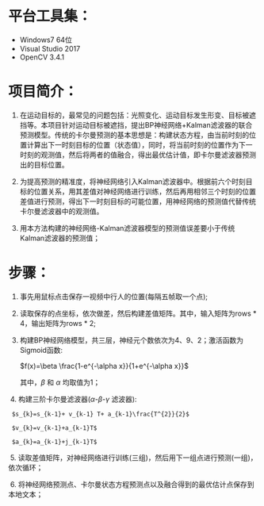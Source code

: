 # 平台工具集：
- Windows7 64位
- Visual Studio 2017
- OpenCV 3.4.1

# 项目简介：
1. 在运动目标的，最常见的问题包括：光照变化、运动目标发生形变、目标被遮挡等。本项目针对运动目标被遮挡，提出BP神经网络+Kalman滤波器的联合预测模型。传统的卡尔曼预测的基本思想是：构建状态方程，由当前时刻的位置计算出下一时刻目标的位置（状态值），同时，将当前时刻的位置作为下一时刻的观测值，然后将两者的值融合，得出最优估计值，即卡尔曼滤波器预测出的目标位置。

2. 为提高预测的精准度，将神经网络引入Kalman滤波器中。根据前六个时刻目标的位置关系，用其差值对神经网络进行训练，然后再用相邻三个时刻的位置差值进行预测，得出下一时刻目标的可能位置，用神经网络的预测值代替传统卡尔曼滤波器中的观测值。
    
3. 用本方法构建的神经网络-Kalman滤波器模型的预测值误差要小于传统Kalman滤波器的预测值；

# 步骤：

  1. 事先用鼠标点击保存一视频中行人的位置(每隔五帧取一个点); 
	
  2. 读取保存的点坐标，依次做差，然后构建差值矩阵。其中，输入矩阵为rows * 4，输出矩阵为rows * 2;
	
  3. 构建BP神经网络模型，共三层，神经元个数依次为4、9、2；激活函数为Sigmoid函数:
	
     $f(x)=\beta \frac{1-e^{-\alpha x}}{1+e^{-\alpha x}}$
				 
     其中，$\beta$ 和 $\alpha$ 均取值为1；
	
  4. 构建三阶卡尔曼滤波器($\alpha$-$\beta$-$\gamma$ 滤波器):
     
     $s_{k}=s_{k-1}+ v_{k-1} T+ a_{k-1}\frac{T^{2}}{2}$
            
     $v_{k}=v_{k-1}+a_{k-1}T$
            
     $a_{k}=a_{k-1}+j_{k-1}T$

  5. 读取差值矩阵，对神经网络进行训练(三组)，然后用下一组点进行预测(一组)，依次循环；
  
  6. 将神经网络预测点、卡尔曼状态方程预测点以及融合得到的最优估计点保存到本地文本；


